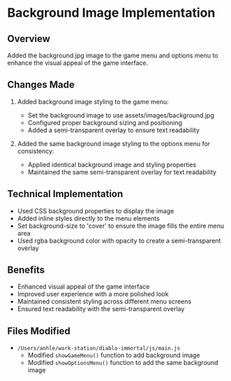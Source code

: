 # Background Image Implementation

## Overview
Added the background.jpg image to the game menu and options menu to enhance the visual appeal of the game interface.

## Changes Made
1. Added background image styling to the game menu:
   - Set the background image to use assets/images/background.jpg
   - Configured proper background sizing and positioning
   - Added a semi-transparent overlay to ensure text readability

2. Added the same background image styling to the options menu for consistency:
   - Applied identical background image and styling properties
   - Maintained the same semi-transparent overlay for text readability

## Technical Implementation
- Used CSS background properties to display the image
- Added inline styles directly to the menu elements
- Set background-size to 'cover' to ensure the image fills the entire menu area
- Used rgba background color with opacity to create a semi-transparent overlay

## Benefits
- Enhanced visual appeal of the game interface
- Improved user experience with a more polished look
- Maintained consistent styling across different menu screens
- Ensured text readability with the semi-transparent overlay

## Files Modified
- `/Users/anhle/work-station/diablo-immortal/js/main.js`
  - Modified `showGameMenu()` function to add background image
  - Modified `showOptionsMenu()` function to add the same background image